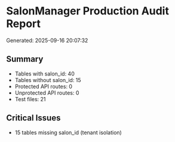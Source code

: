﻿# SalonManager Production Audit Report
Generated: 2025-09-16 20:07:32

## Summary
- Tables with salon_id: 40
- Tables without salon_id: 15
- Protected API routes: 0
- Unprotected API routes: 0
- Test files: 21

## Critical Issues
- 15 tables missing salon_id (tenant isolation)
